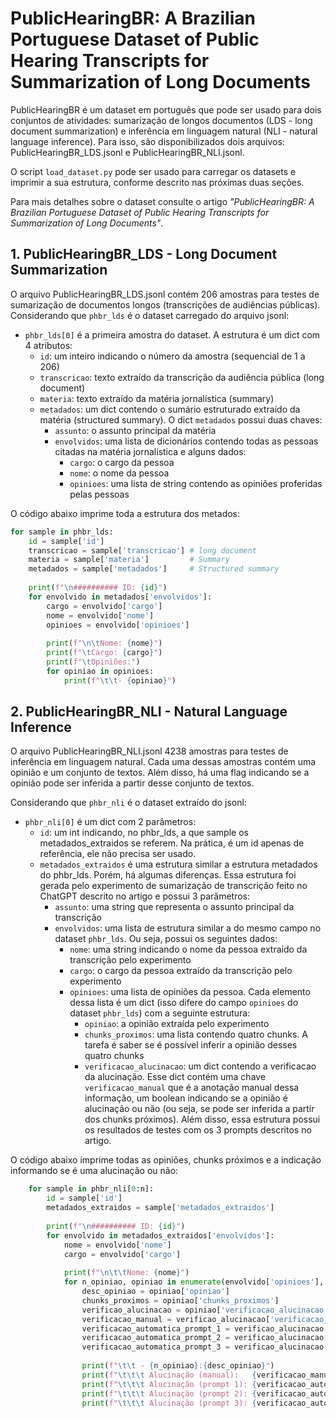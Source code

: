 # PublicHearingBR: A Brazilian Portuguese Dataset of Public Hearing Transcripts for Summarization of Long Documents

PublicHearingBR é um dataset em português que pode ser usado para dois conjuntos de atividades: sumarização de longos documentos (LDS - long document summarization) e inferência em linguagem natural (NLI - natural language inference). Para isso, são disponibilizados dois arquivos: PublicHearingBR_LDS.jsonl e PublicHearingBR_NLI.jsonl.

O script `load_dataset.py` pode ser usado para carregar os datasets e imprimir a sua estrutura, conforme descrito nas próximas duas seções.

Para mais detalhes sobre o dataset consulte o artigo _"PublicHearingBR: A Brazilian Portuguese Dataset of Public Hearing Transcripts for Summarization of Long Documents"_.

## 1. PublicHearingBR_LDS - Long Document Summarization

O arquivo PublicHearingBR_LDS.jsonl contém 206 amostras para testes de sumarização de documentos longos (transcrições de audiências públicas). Considerando que `phbr_lds` é o dataset carregado do arquivo jsonl:

- `phbr_lds[0]` é a primeira amostra do dataset. A estrutura é um dict com 4 atributos:
    - `id`: um inteiro indicando o número da amostra (sequencial de 1 a 206)
    - `transcricao`: texto extraído da transcrição da audiência pública (long document)
    - `materia`: texto extraído da matéria jornalística (summary)
    - `metadados`: um dict contendo o sumário estruturado extraído da matéria (structured summary). O dict `metadados` possui duas chaves:
        - `assunto`: o assunto principal da matéria
        - `envolvidos`: uma lista de dicionários contendo todas as pessoas citadas na matéria jornalística e alguns dados:
            - `cargo`: o cargo da pessoa
            - `nome`: o nome da pessoa
            - `opinioes`: uma lista de string contendo as opiniões proferidas pelas pessoas

O código abaixo imprime toda a estrutura dos metados:

```python
for sample in phbr_lds:
    id = sample['id']
    transcricao = sample['transcricao'] # long document
    materia = sample['materia']         # Summary
    metadados = sample['metadados']     # Structured summary
    
    print(f"\n########## ID: {id}")
    for envolvido in metadados['envolvidos']:
        cargo = envolvido['cargo']
        nome = envolvido['nome']
        opinioes = envolvido['opinioes']
        
        print(f"\n\tNome: {nome}")
        print(f"\tCargo: {cargo}")
        print(f"\tOpiniões:")
        for opiniao in opinioes:
            print(f"\t\t- {opiniao}")
```
			
## 2. PublicHearingBR_NLI - Natural Language Inference

O arquivo PublicHearingBR_NLI.jsonl 4238 amostras para testes de inferência em linguagem natural. Cada uma dessas amostras contém uma opinião e um conjunto de textos. Além disso, há uma flag indicando se a opinião pode ser inferida a partir desse conjunto de textos.

Considerando que `phbr_nli` é o dataset extraído do jsonl:

- `phbr_nli[0]` é um dict com 2 parâmetros:
    - `id`: um int indicando, no phbr_lds, a que sample os metadados_extraidos se referem. Na prática, é um id apenas de referência, ele não precisa ser usado.
    - `metadados_extraidos` é uma estrutura similar a estrutura metadados do phbr_lds. Porém, há algumas diferenças. Essa estrutura foi gerada pelo experimento de sumarização de transcrição feito no ChatGPT descrito no artigo e possui 3 parâmetros:
        - `assunto`: uma string que representa o assunto principal da transcrição
        - `envolvidos`: uma lista de estrutura similar a do mesmo campo no dataset `phbr_lds`. Ou seja, possui os seguintes dados:
            - `nome`: uma string indicando o nome da pessoa extraído da transcrição pelo experimento
            - `cargo`: o cargo da pessoa extraído da transcrição pelo experimento
            - `opinioes`: uma lista de opiniões da pessoa. Cada elemento dessa lista é um dict (isso difere do campo `opinioes` do dataset `phbr_lds`) com a seguinte estrutura:
                - `opiniao`: a opinião extraída pelo experimento
                - `chunks_proximos`: uma lista contendo quatro chunks. A tarefa é saber se é possível inferir a opinião desses quatro chunks
                - `verificacao_alucinacao`: um dict contendo a verificacao da alucinação. Esse dict contém uma chave `verificacao_manual` que é a anotação manual dessa informação, um boolean indicando se a opinião é alucinação ou não (ou seja, se pode ser inferida a partir dos chunks próximos). Além disso, essa estrutura possui os resultados de testes com os 3 prompts descritos no artigo.

O código abaixo imprime todas as opiniões, chunks próximos e a indicação informando se é uma alucinação ou não:


```python
    for sample in phbr_nli[0:n]:
        id = sample['id']
        metadados_extraidos = sample['metadados_extraidos']
        
        print(f"\n########## ID: {id}")
        for envolvido in metadados_extraidos['envolvidos']:
            nome = envolvido['nome']
            cargo = envolvido['cargo']
            
            print(f"\n\t\tNome: {nome}")
            for n_opiniao, opiniao in enumerate(envolvido['opinioes'], 1):
                desc_opiniao = opiniao['opiniao']
                chunks_proximos = opiniao['chunks_proximos']
                verificao_alucinacao = opiniao['verificacao_alucinacao']
                verificacao_manual = verificao_alucinacao['verificacao_manual']
                verificacao_automatica_prompt_1 = verificao_alucinacao['prompt_1_gpt-4o-mini-2024-07-18']['alucinacao']
                verificacao_automatica_prompt_2 = verificao_alucinacao['prompt_2_gpt-4o-mini-2024-07-18']['alucinacao']
                verificacao_automatica_prompt_3 = verificao_alucinacao['prompt_3_gpt-4o-mini-2024-07-18']['alucinacao']
                
                print(f"\t\t - {n_opiniao}:{desc_opiniao}")
                print(f"\t\t\t Alucinação (manual):   {verificacao_manual}")
                print(f"\t\t\t Alucinação (prompt 1): {verificacao_automatica_prompt_1}")
                print(f"\t\t\t Alucinação (prompt 2): {verificacao_automatica_prompt_2}")
                print(f"\t\t\t Alucinação (prompt 3): {verificacao_automatica_prompt_3}")
```
